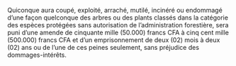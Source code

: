 Quiconque aura coupé, exploité, arraché, mutilé, incinéré ou endommagé d’une façon quelconque des arbres ou des plants classés dans la catégorie des espèces protégées sans autorisation de l’administration forestière, sera puni d’une amende de cinquante mille (50.000) francs CFA à cinq cent mille (500.000) francs CFA et d’un emprisonnement de deux (02) mois à deux (02) ans ou de l’une de ces peines seulement, sans préjudice des dommages-intérêts.
